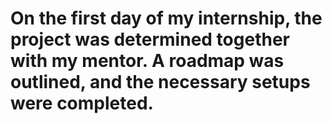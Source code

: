 # On the first day of my internship, the project was determined together with my mentor. A roadmap was outlined, and the necessary setups were completed.